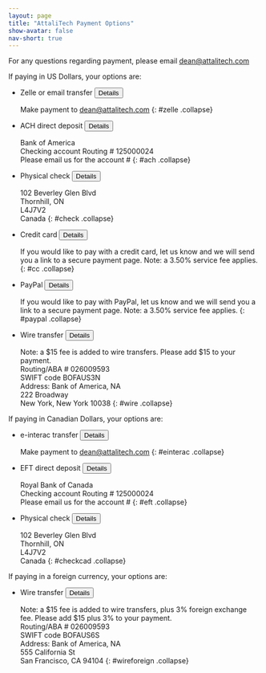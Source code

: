 ```yaml
---
layout: page
title: "AttaliTech Payment Options"
show-avatar: false
nav-short: true
---
```


For any questions regarding payment, please email dean@attalitech.com

If paying in US Dollars, your options are:

- Zelle or email transfer <button data-target="#zelle" class="btn btn-link" data-toggle="collapse">Details</button>

  Make payment to dean@attalitech.com
  {: #zelle .collapse}
  
- ACH direct deposit <button data-target="#ach" class="btn btn-link" data-toggle="collapse">Details</button>

  Bank of America  
  Checking account
  Routing # 125000024  
  Please email us for the account #
  {: #ach .collapse}
  
- Physical check <button data-target="#check" class="btn btn-link" data-toggle="collapse">Details</button>

  102 Beverley Glen Blvd  
  Thornhill, ON  
  L4J7V2  
  Canada
  {: #check .collapse}
  
- Credit card <button data-target="#cc" class="btn btn-link" data-toggle="collapse">Details</button>

  If you would like to pay with a credit card, let us know and we will send you a link to a secure payment page. Note: a 3.50% service fee applies.
  {: #cc .collapse}
  
- PayPal <button data-target="#paypal" class="btn btn-link" data-toggle="collapse">Details</button>

  If you would like to pay with PayPal, let us know and we will send you a link to a secure payment page. Note: a 3.50% service fee applies.
  {: #paypal .collapse}
  
- Wire transfer <button data-target="#wire" class="btn btn-link" data-toggle="collapse">Details</button>

  Note: a $15 fee is added to wire transfers. Please add $15 to your payment.  
  Routing/ABA # 026009593   
  SWIFT code BOFAUS3N  
  Address: Bank of America, NA  
  222 Broadway   
  New York, New York 10038
  {: #wire .collapse}


If paying in Canadian Dollars, your options are:

- e-interac transfer <button data-target="#einterac" class="btn btn-link" data-toggle="collapse">Details</button>

  Make payment to dean@attalitech.com
  {: #einterac .collapse}

- EFT direct deposit <button data-target="#eft" class="btn btn-link" data-toggle="collapse">Details</button>

  Royal Bank of Canada  
  Checking account
  Routing # 125000024  
  Please email us for the account #
  {: #eft .collapse}

- Physical check <button data-target="#checkcad" class="btn btn-link" data-toggle="collapse">Details</button>

  102 Beverley Glen Blvd  
  Thornhill, ON  
  L4J7V2  
  Canada
  {: #checkcad .collapse}
  
If paying in a foreign currency, your options are:

- Wire transfer <button data-target="#wireforeign" class="btn btn-link" data-toggle="collapse">Details</button>

  Note: a $15 fee is added to wire transfers, plus 3% foreign exchange fee. Please add $15 plus 3% to your payment.  
  Routing/ABA # 026009593   
  SWIFT code BOFAUS6S  
  Address: Bank of America, NA  
  555 California St   
  San Francisco, CA 94104
  {: #wireforeign .collapse}
  
